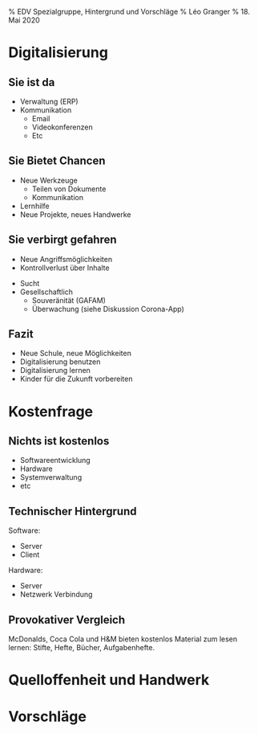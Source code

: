 % EDV Spezialgruppe, Hintergrund und Vorschläge
% Léo Granger
% 18. Mai 2020

# Digitalisierung

## Sie ist da

- Verwaltung (ERP)
- Kommunikation
  * Email
  * Videokonferenzen
  * Etc

## Sie Bietet Chancen

* Neue Werkzeuge
  - Teilen von Dokumente
  - Kommunikation
* Lernhilfe
* Neue Projekte, neues Handwerke

## Sie verbirgt gefahren

* Neue Angriffsmöglichkeiten
* Kontrollverlust über Inhalte
- Sucht
- Gesellschaftlich
  - Souveränität (GAFAM)
  - Überwachung (siehe Diskussion Corona-App)

## Fazit

* Neue Schule, neue Möglichkeiten
* Digitalisierung benutzen
* Digitalisierung lernen
* Kinder für die Zukunft vorbereiten

# Kostenfrage

## Nichts ist kostenlos

* Softwareentwicklung
* Hardware
* Systemverwaltung
* etc

## Technischer Hintergrund

Software:
- Server
- Client

Hardware:
- Server
- Netzwerk Verbindung

## Provokativer Vergleich

McDonalds, Coca Cola und H\&M bieten kostenlos Material zum lesen lernen:
Stifte, Hefte, Bücher, Aufgabenhefte.

# Quelloffenheit und Handwerk

# Vorschläge
